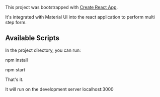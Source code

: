 This project was bootstrapped with [Create React App](https://github.com/facebook/create-react-app).

It's integrated with Material UI into the react application to perform multi step form.
## Available Scripts

In the project directory, you can run:

npm install

npm start

That's it.

It will run on the development server localhost:3000
